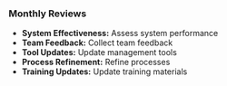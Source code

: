 ### Monthly Reviews

- **System Effectiveness:** Assess system performance
- **Team Feedback:** Collect team feedback
- **Tool Updates:** Update management tools
- **Process Refinement:** Refine processes
- **Training Updates:** Update training materials
